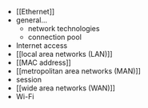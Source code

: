 - [[Ethernet]]
- general...
    - network technologies
    - connection pool
- Internet access
- [[local area networks (LAN)]]
- [[MAC address]]
- [[metropolitan area networks (MAN)]]
- session
- [[wide area networks (WAN)]]
- Wi-Fi
